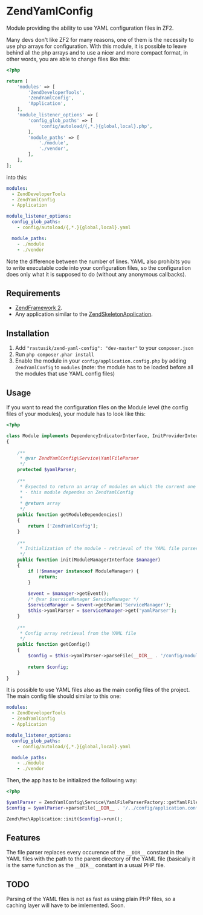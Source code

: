 ZendYamlConfig
==============

Module providing the ability to use YAML configuration files in ZF2. 

Many devs don't like ZF2 for many reasons, one of them is the necessity to use php arrays for configuration.
With this module, it is possible to leave behind all the php arrays and to use a nicer and more
compact format, in other words, you are able to change files like this:

```php
<?php

return [
    'modules' => [
        'ZendDeveloperTools',
        'ZendYamlConfig',
        'Application',
    ],
    'module_listener_options' => [
        'config_glob_paths' => [
            'config/autoload/{,*.}{global,local}.php',
        ],
        'module_paths' => [
            './module',
            './vendor',
        ],
    ],
];
```

into this:

```yaml
modules:
  - ZendDeveloperTools
  - ZendYamlConfig
  - Application

module_listener_options:
  config_glob_paths:
    - config/autoload/{,*.}{global,local}.yaml

  module_paths:
    - ./module
    - ./vendor
```

Note the difference between the number of lines. YAML also prohibits you to write executable code
into your configuration files, so the configuration does only what it is supposed to do (without any
anonymous callbacks).

## Requirements

 -  [ZendFramework 2](https://github.com/zendframework/zf2).
 -  Any application similar to the
    [ZendSkeletonApplication](https://github.com/zendframework/ZendSkeletonApplication).
    
## Installation

 1.  Add `"rastusik/zend-yaml-config": "dev-master"` to your `composer.json`
 2.  Run `php composer.phar install`
 3.  Enable the module in your `config/application.config.php` by adding `ZendYamlConfig` to `modules`
     (note: the module has to be loaded before all the modules that use YAML config files)
 
## Usage
 
If you want to read the configuration files on the Module level (the config files of your modules),
your module has to look like this:
 
```php
<?php

class Module implements DependencyIndicatorInterface, InitProviderInterface
{
    
    /**
     * @var ZendYamlConfig\Service\YamlFileParser
     */
    protected $yamlParser;
    
    /**
     * Expected to return an array of modules on which the current one depends on
     * - this module dependes on ZendYamlConfig
     *
     * @return array
     */
    public function getModuleDependencies()
    {
        return ['ZendYamlConfig'];
    }
    
    /**
     * Initialization of the module - retrieval of the YAML file parser
     */
    public function init(ModuleManagerInterface $manager)
    {
        if (!$manager instanceof ModuleManager) {
            return;
        }
        
        $event = $manager->getEvent();
        /* @var $serviceManager ServiceManager */
        $serviceManager = $event->getParam('ServiceManager');
        $this->yamlParser = $serviceManager->get('yamlParser');
    }
    
    /**
     * Config array retrieval from the YAML file
     */
    public function getConfig()
    {
        $config = $this->yamlParser->parseFile(__DIR__ . '/config/module.config.yaml');
        
        return $config;
    }
}
```
 
It is possible to use YAML files also as the main config files of the project. 
The main config file should similar to this one:

```yaml
modules:
  - ZendDeveloperTools
  - ZendYamlConfig
  - Application

module_listener_options:
  config_glob_paths:
    - config/autoload/{,*.}{global,local}.yaml

  module_paths:
    - ./module
    - ./vendor
```

Then, the app has to be initialized the following way:

```php
<?php

$yamlParser = ZendYamlConfig\Service\YamlFileParserFactory::getYamlFileParser();
$config = $yamlParser->parseFile(__DIR__ . '/../config/application.config.yaml');

Zend\Mvc\Application::init($config)->run();
```

## Features

The file parser replaces every occurence of the ``__DIR__`` constant in the YAML files with the path
to the parent directory of the YAML file (basically it is the same function as the ``__DIR__`` constant
in a usual PHP file. 

## TODO

Parsing of the YAML files is not as fast as using plain PHP files, so a caching layer will have to be
imlemented. Soon.